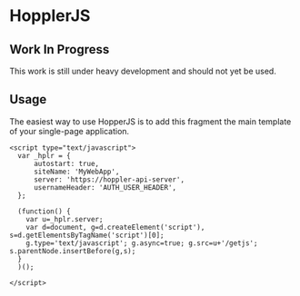 HopplerJS
=========

Work In Progress
----------------
This work is still under heavy development and should not yet be used.

Usage
-----

The easiest way to use HopperJS is to add this fragment the main template of your single-page application.

    <script type="text/javascript">
      var _hplr = {
          autostart: true,
          siteName: 'MyWebApp',
          server: 'https://hoppler-api-server',
          usernameHeader: 'AUTH_USER_HEADER',
      };
    
      (function() {
        var u=_hplr.server;
        var d=document, g=d.createElement('script'), s=d.getElementsByTagName('script')[0];
        g.type='text/javascript'; g.async=true; g.src=u+'/getjs'; s.parentNode.insertBefore(g,s);
      }
      )();
    
    </script>
    
    
    


